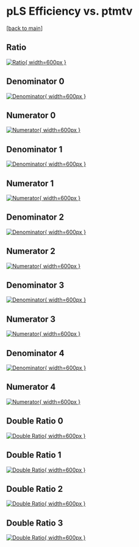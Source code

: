 # pLS Efficiency vs. ptmtv

[[back to main](./)]



## Ratio

[![Ratio](../mtv/var/pLS_loweta_211_1_eff_ptmtv.png){ width=600px }](../mtv/var/pLS_loweta_211_1_eff_ptmtv.pdf)

## Denominator 0

[![Denominator](../mtv/den/pLS_loweta_211_1_eff_ptmtv_den0.png){ width=600px }](../mtv/den/pLS_loweta_211_1_eff_ptmtv_den0.pdf)

## Numerator 0

[![Numerator](../mtv/num/pLS_loweta_211_1_eff_ptmtv_num0.png){ width=600px }](../mtv/num/pLS_loweta_211_1_eff_ptmtv_num0.pdf)

## Denominator 1

[![Denominator](../mtv/den/pLS_loweta_211_1_eff_ptmtv_den1.png){ width=600px }](../mtv/den/pLS_loweta_211_1_eff_ptmtv_den1.pdf)

## Numerator 1

[![Numerator](../mtv/num/pLS_loweta_211_1_eff_ptmtv_num1.png){ width=600px }](../mtv/num/pLS_loweta_211_1_eff_ptmtv_num1.pdf)

## Denominator 2

[![Denominator](../mtv/den/pLS_loweta_211_1_eff_ptmtv_den2.png){ width=600px }](../mtv/den/pLS_loweta_211_1_eff_ptmtv_den2.pdf)

## Numerator 2

[![Numerator](../mtv/num/pLS_loweta_211_1_eff_ptmtv_num2.png){ width=600px }](../mtv/num/pLS_loweta_211_1_eff_ptmtv_num2.pdf)

## Denominator 3

[![Denominator](../mtv/den/pLS_loweta_211_1_eff_ptmtv_den3.png){ width=600px }](../mtv/den/pLS_loweta_211_1_eff_ptmtv_den3.pdf)

## Numerator 3

[![Numerator](../mtv/num/pLS_loweta_211_1_eff_ptmtv_num3.png){ width=600px }](../mtv/num/pLS_loweta_211_1_eff_ptmtv_num3.pdf)

## Denominator 4

[![Denominator](../mtv/den/pLS_loweta_211_1_eff_ptmtv_den4.png){ width=600px }](../mtv/den/pLS_loweta_211_1_eff_ptmtv_den4.pdf)

## Numerator 4

[![Numerator](../mtv/num/pLS_loweta_211_1_eff_ptmtv_num4.png){ width=600px }](../mtv/num/pLS_loweta_211_1_eff_ptmtv_num4.pdf)

## Double Ratio 0

[![Double Ratio](../mtv/ratio/pLS_loweta_211_1_eff_ptmtv_ratio0.png){ width=600px }](../mtv/ratio/pLS_loweta_211_1_eff_ptmtv_ratio0.pdf)

## Double Ratio 1

[![Double Ratio](../mtv/ratio/pLS_loweta_211_1_eff_ptmtv_ratio1.png){ width=600px }](../mtv/ratio/pLS_loweta_211_1_eff_ptmtv_ratio1.pdf)

## Double Ratio 2

[![Double Ratio](../mtv/ratio/pLS_loweta_211_1_eff_ptmtv_ratio2.png){ width=600px }](../mtv/ratio/pLS_loweta_211_1_eff_ptmtv_ratio2.pdf)

## Double Ratio 3

[![Double Ratio](../mtv/ratio/pLS_loweta_211_1_eff_ptmtv_ratio3.png){ width=600px }](../mtv/ratio/pLS_loweta_211_1_eff_ptmtv_ratio3.pdf)


